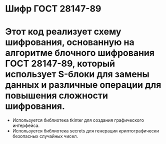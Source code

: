 # Шифр ГОСТ 28147-89
# Этот код реализует схему шифрования, основанную на алгоритме блочного шифрования ГОСТ 28147-89, который использует S-блоки для замены данных и различные операции для повышения сложности шифрования. 
* Используется библиотека tkinter для создания графического интерфейса.
* Используется библиотека secrets для генерации криптографически безопасных случайных чисел.
